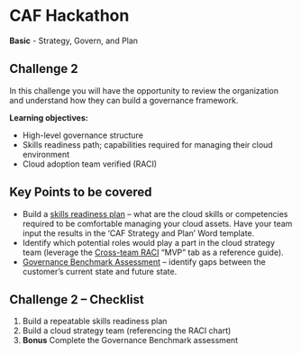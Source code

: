 # CAF Hackathon

**Basic** - Strategy, Govern, and Plan

## Challenge 2

In this challenge you will have the opportunity to review the organization and understand how they can build a governance framework.

**Learning objectives:**

- High-level governance structure
- Skills readiness path; capabilities required for managing their cloud environment
- Cloud adoption team verified (RACI)

## Key Points to be covered

- Build a [skills readiness plan](https://docs.microsoft.com/azure/cloud-adoption-framework/plan/adapt-roles-skills-processes) – what are the cloud skills or competencies required to be comfortable managing your cloud assets.  Have your team input the results in the ‘CAF Strategy and Plan’ Word template.
- Identify which potential roles would play a part in the cloud strategy team (leverage the [Cross-team RACI](https://raw.githubusercontent.com/microsoft/CloudAdoptionFramework/master/organize/raci-template.xlsx) “MVP” tab as a reference guide).
- [Governance Benchmark Assessment](https://cafbaseline.com/) – identify gaps between the customer’s current state and future state.

## Challenge 2 – Checklist

1. Build a repeatable skills readiness plan
2. Build a cloud strategy team (referencing the RACI chart)
3. **Bonus** Complete the Governance Benchmark assessment
